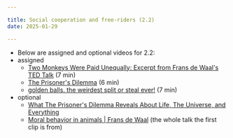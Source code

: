 ```yaml
---

title: Social cooperation and free-riders (2.2)
date: 2025-01-29

---
```


- Below are assigned and optional videos for 2.2:
- assigned
	- [Two Monkeys Were Paid Unequally: Excerpt from Frans de Waal's TED Talk](https://www.youtube.com/watch?v=meiU6TxysCg) (7 min)
	- [The Prisoner's Dilemma](https://www.youtube.com/watch?v=t9Lo2fgxWHw) (6 min)
	- [golden balls. the weirdest split or steal ever!](https://www.youtube.com/watch?v=S0qjK3TWZE8) (7 min)
- optional
	- [What The Prisoner's Dilemma Reveals About Life, The Universe, and Everything](https://www.youtube.com/watch?v=mScpHTIi-kM)
	- [Moral behavior in animals | Frans de Waal](https://www.youtube.com/watch?v=GcJxRqTs5nk) (the whole talk the first clip is from)

